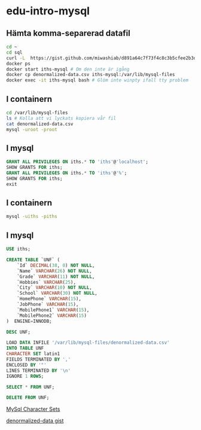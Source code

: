 # edu-intro-mysql

## Hämta komma-separerad datafil

```bash
cd ~
cd sql
curl -L  https://gist.github.com/miwashiab/d891a64c7f73f4c8c3b5cfee2b3de776/raw/denormalized-data.csv -o denormalized-data.csv
docker ps
docker start iths-mysql # Om den inte är igång
docker cp denormalized-data.csv iths-mysql:/var/lib/mysql-files
docker exec -it iths-mysql bash # Glöm inte winpty ifall tty problem
```

## I containern
```bash
cd /var/lib/mysql-files
ls # Kolla att vi lyckats kopiera vår fil
cat denormalized-data.csv
mysql -uroot -proot
```

## I mysql
```sql
GRANT ALL PRIVILEGES ON iths.* TO 'iths'@'localhost';
SHOW GRANTS FOR iths;
GRANT ALL PRIVILEGES ON iths.* TO 'iths'@'%';
SHOW GRANTS FOR iths;
exit
```

## I containern
```bash
mysql -uiths -piths
```

## I mysql
```sql
USE iths;

CREATE TABLE `UNF` (
    `Id` DECIMAL(38, 0) NOT NULL,
    `Name` VARCHAR(26) NOT NULL,
    `Grade` VARCHAR(11) NOT NULL,
    `Hobbies` VARCHAR(25),
    `City` VARCHAR(10) NOT NULL,
    `School` VARCHAR(30) NOT NULL,
    `HomePhone` VARCHAR(15),
    `JobPhone` VARCHAR(15),
    `MobilePhone1` VARCHAR(15),
    `MobilePhone2` VARCHAR(15)
)  ENGINE=INNODB;

DESC UNF;

LOAD DATA INFILE '/var/lib/mysql-files/denormalized-data.csv'
INTO TABLE UNF 
CHARACTER SET latin1
FIELDS TERMINATED BY ','
ENCLOSED BY '"'
LINES TERMINATED BY '\n'
IGNORE 1 ROWS;

SELECT * FROM UNF;

DELETE FROM UNF;
```

[MySql Character Sets](https://dev.mysql.com/doc/refman/8.0/en/charset-mysql.html)

[denormalized-data gist](https://gist.github.com/miwashiab/d891a64c7f73f4c8c3b5cfee2b3de776)
